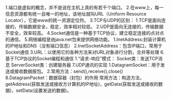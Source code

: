 1.端口是虚拟的概念，并不是说在主机上真的有若干个端口。
2.在www上，每一信息资源都有统一且唯一的地址，该地址就叫URL（Uniform Resource Locator），它是www的统一资源定位符。
3.TCP与UDP的区别：
	1.TCP是面向连接的，传输数据安全，稳定，效率相对较低。
	2.UDP是面向无连接的，传输数据不安全，效率较高。
4.Socket通信是一种基于TCP协议，建立稳定连接的点对点的通信。
5.网络编程是由java.net包来提供网络功能。
	1.InetAddress:封装计算机的IP地址和DNS（没有端口信息）
	2.InetSocketAddress：包含IP端口，常用于Socket通信
	3.URL：以使用它的各种方法来对URL对象进行分割，合并等处理
6.基于TCP协议的Socket编程和通信
	1.“请求-响应”模式：
		Socket类：发送TCP消息
		ServerSocket类：创建服务器
7.UDP通讯的实现
	1.DatagramSocket：用于发送或接收数据报包。
	2.常用方法：send(),receive(),close()
8.DatagramPacket：数据容器（封包）的作用
	常用方法：构造方法，getAddress(获取发送或接收方计算机的IP地址)，getData(获取发送或接收的数据)，setData(设置发送的数据)。